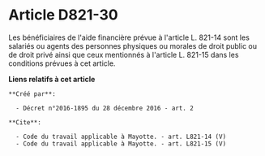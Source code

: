 # Article D821-30

Les bénéficiaires de l'aide financière prévue à l'article L. 821-14 sont les salariés ou agents des personnes physiques ou
morales de droit public ou de droit privé ainsi que ceux mentionnés à l'article L. 821-15 dans les conditions prévues à cet
article.

**Liens relatifs à cet article**

	**Créé par**:

	  - Décret n°2016-1895 du 28 décembre 2016 - art. 2

	**Cite**:

	  - Code du travail applicable à Mayotte. - art. L821-14 (V)
	  - Code du travail applicable à Mayotte. - art. L821-15 (V)
